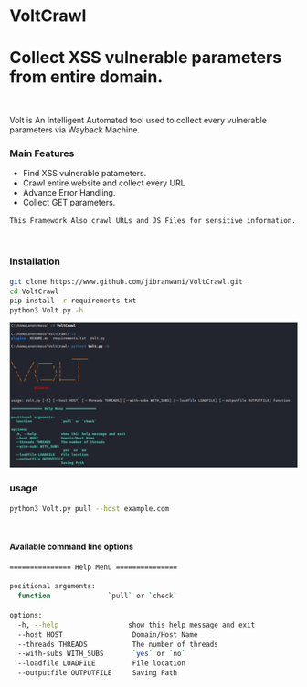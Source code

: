 # VoltCrawl
# Collect XSS vulnerable parameters from entire domain.

<br>


Volt is An Intelligent Automated tool used to collect every vulnerable parameters via Wayback Machine.


### Main Features
- Find XSS vulnerable patameters.
- Crawl entire website and collect every URL
- Advance Error Handling.
- Collect GET parameters.


`This Framework Also crawl URLs and JS Files for sensitive information.`

<br>

### Installation

```bash
git clone https://www.github.com/jibranwani/VoltCrawl.git
cd VoltCrawl
pip install -r requirements.txt
python3 Volt.py -h
```
![Alt text](plugins/VOLTscreen.png)
### usage
```bash
python3 Volt.py pull --host example.com
```


<br>


#### Available command line options

```bash
=============== Help Menu ===============

positional arguments:
  function              `pull` or `check`

options:
  -h, --help                 show this help message and exit
  --host HOST                 Domain/Host Name
  --threads THREADS           The number of threads
  --with-subs WITH_SUBS       `yes` or `no`
  --loadfile LOADFILE         File location
  --outputfile OUTPUTFILE     Saving Path
```
